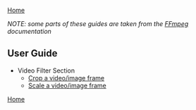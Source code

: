 [Home](index.md)

*NOTE: some parts of these guides are taken from the [FFmpeg](https://ffmpeg.org/documentation.html) documentation* 

## User Guide
- Video Filter Section
  * [Crop a video/image frame](Pages/FilterCrop.md) 
  * [Scale a video/image frame](Pages/FilterScaling.md) 

[Home](index.md)
